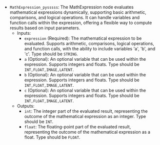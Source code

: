 - `MathExpression_pysssss`: The MathExpression node evaluates mathematical expressions dynamically, supporting basic arithmetic, comparisons, and logical operations. It can handle variables and function calls within the expression, offering a flexible way to compute results based on input parameters.
    - Inputs:
        - `expression` (Required): The mathematical expression to be evaluated. Supports arithmetic, comparisons, logical operations, and function calls, with the ability to include variables 'a', 'b', and 'c'. Type should be `STRING`.
        - `a` (Optional): An optional variable that can be used within the expression. Supports integers and floats. Type should be `INT,FLOAT,IMAGE,LATENT`.
        - `b` (Optional): An optional variable that can be used within the expression. Supports integers and floats. Type should be `INT,FLOAT,IMAGE,LATENT`.
        - `c` (Optional): An optional variable that can be used within the expression. Supports integers and floats. Type should be `INT,FLOAT,IMAGE,LATENT`.
    - Outputs:
        - `int`: The integer part of the evaluated result, representing the outcome of the mathematical expression as an integer. Type should be `INT`.
        - `float`: The floating-point part of the evaluated result, representing the outcome of the mathematical expression as a float. Type should be `FLOAT`.
